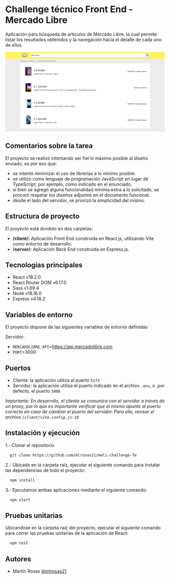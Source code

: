 # Challenge técnico Front End - Mercado Libre

Aplicación para búsqueda de artículos de Mercado Libre, la cual permite listar los resultados obtenidos y la navegación hacia el detalle de cada uno de ellos.

<img src="screenshot.png" alt="demo app screenshot" width="1000" height="auto">

## Comentarios sobre la tarea

El proyecto se realizó intentando ser fiel lo máximo posible al diseño enviado, es por eso que:
- se intentó minimizar el uso de librerías a lo mínimo posible.
- se utilizó como lenguaje de programación JavaScript en lugar de TypeScript, por ejemplo, como indicado en el enunciado.
- si bien se agregó alguna funcionalidad mínima extra a lo solicitado, se procuró respetar los diseños adjuntos en el documento funcional.
- desde el lado del servidor, se priorizó la simplicidad del mismo.

## Estructura de proyecto

El proyecto está dividido en dos carpetas:
- **/client/:**  Aplicación Front End construida en React.js, utilizando Vite como entorno de desarrollo.
- **/server/:** Aplicación Back End construida en Express.js.

## Tecnologías principales

- React v18.2.0
- React Router DOM v6.17.0
- Sass v1.69.4
- Node v18.16.0
- Express v4.18.2

## Variables de entorno

El proyecto dispone de las siguientes variables de entorno definidas

Servidor:
- `MERCADOLIBRE_API`=https://api.mercadolibre.com
- `PORT`=3000

## Puertos
- Cliente: la aplicación utiliza el puerto `5173`
- Servidor: la aplicación utiliza el puerto indicado en el archivo `.env`, o ,por defecto, el puerto `3000`

*Importante: En desarrollo, el cliente se comunica con el servidor a través de un proxy, por lo que es importante verificar que el mismo apunte al puerto correcto en caso de cambiar el puerto del servidor. Para ello, revisar el archivo `/client/vite.config.js:19`*

## Instalación y ejecución

1.- Clonar el repositorio

```bash
  git clone https://github.com/mlrosas21/meli-challenge-fe
```

2.- Ubicado en la carpeta raíz, ejecutar el siguiente comando para instalar las dependencias de todo el proyecto:

```bash
  npm install
```

3.- Ejecutamos ambas aplicaciones mediante el siguiente comando:

```bash
  npm start
```

## Pruebas unitarias

Ubicandose en la carpeta raíz del proyecto, ejecutar el siguiente comando para correr las pruebas unitarias de la aplicación de React:

```bash
  npm test
```

## Autores

- Martín Rosas [@mlrosas21](https://github.com/mlrosas21)

